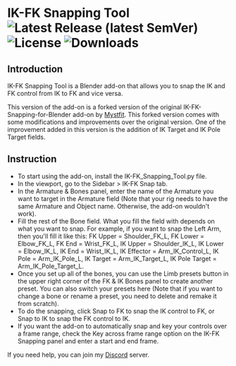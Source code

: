 # IK-FK Snapping Tool ![Latest Release (latest SemVer)](https://img.shields.io/github/v/release/Endertainer/IK-FK_Snapping_Tool?color=important&label=Latest%20Release) ![License](https://img.shields.io/github/license/Endertainer/IK-FK_Snapping_Tool?color=informational&label=License) ![Downloads](https://img.shields.io/github/downloads/Endertainer/IK-FK_Snapping_Tool/total?color=lightgrey&label=Downloads)

## Introduction
IK-FK Snapping Tool is a Blender add-on that allows you to snap the IK and FK control from IK to FK and vice versa.

This version of the add-on is a forked version of the original IK-FK-Snapping-for-Blender add-on by [Mystfit](https://github.com/Mystfit). This forked version comes with some modifications and improvements over the original version. One of the improvement added in this version is the addition of IK Target and IK Pole Target fields.

## Instruction
- To start using the add-on, install the IK-FK_Snapping_Tool.py file.
- In the viewport, go to the Sidebar > IK-FK Snap tab.
- In the Armature & Bones panel, enter the name of the Armature you want to target in the Armature field (Note that your rig needs to have the same Armature and Object name. Otherwise, the add-on wouldn't work).
- Fill the rest of the Bone field. What you fill the field with depends on what you want to snap. For example, if you want to snap the Left Arm, then you'll fill it like this: FK Upper = Shoulder_FK_L, FK Lower = Elbow_FK_L, FK End = Wrist_FK_L, IK Upper = Shoulder_IK_L, IK Lower = Elbow_IK_L, IK End = Wrist_IK_L, IK Effector = Arm_IK_Control_L, IK Pole = Arm_IK_Pole_L, IK Target = Arm_IK_Target_L, IK Pole Target = Arm_IK_Pole_Target_L.
- Once you set up all of the bones, you can use the Limb presets button in the upper right corner of the FK & IK Bones panel to create another preset. You can also switch your presets here (Note that if you want to change a bone or rename a preset, you need to delete and remake it from scratch).
- To do the snapping, click Snap to FK to snap the IK control to FK, or Snap to IK to snap the FK control to IK.
- If you want the add-on to automatically snap and key your controls over a frame range, check the Key across frame range option on the IK-FK Snapping panel and enter a start and end frame.

If you need help, you can join my [Discord](https://discord.com/invite/vANwCrPPBu) server.
